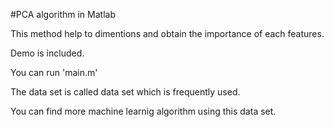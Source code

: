 #PCA algorithm in Matlab

This method help to dimentions and obtain the importance of each features. 

Demo is included.

You can run 'main.m'

The data set is called data set which is frequently used.

You can find more machine learnig algorithm using this data set.
